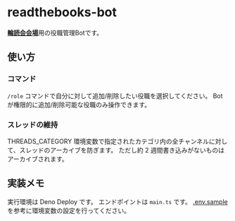 # readthebooks-bot

[**輪読会会場**](https://discord.gg/U3ADkMG)用の役職管理Botです。

## 使い方
### コマンド
`/role` コマンドで自分に対して追加/削除したい役職を選択してください。
Bot が権限的に追加/削除可能な役職のみ操作できます。

### スレッドの維持
THREADS_CATEGORY 環境変数で指定されたカテゴリ内の全チャンネルに対して、スレッドのアーカイブを防ぎます。
ただし約 2 週間書き込みがないものはアーカイブされます。

## 実装メモ
実行環境は Deno Deploy です。
エンドポイントは `main.ts` です。
[.env.sample](./.env.sample) を参考に環境変数の設定を行ってください。
